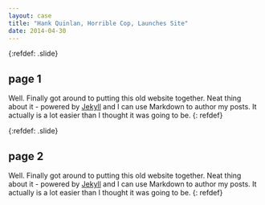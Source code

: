 ```yaml
---
layout: case
title: "Hank Quinlan, Horrible Cop, Launches Site"
date: 2014-04-30
---
```



{:refdef: .slide}

## page 1

Well. Finally got around to putting this old website together. Neat thing about it - powered by [Jekyll](http://jekyllrb.com) and I can use Markdown to author my posts. It actually is a lot easier than I thought it was going to be.
{: refdef}

{:refdef: .slide}

## page 2

Well. Finally got around to putting this old website together. Neat thing about it - powered by [Jekyll](http://jekyllrb.com) and I can use Markdown to author my posts. It actually is a lot easier than I thought it was going to be.
{: refdef}